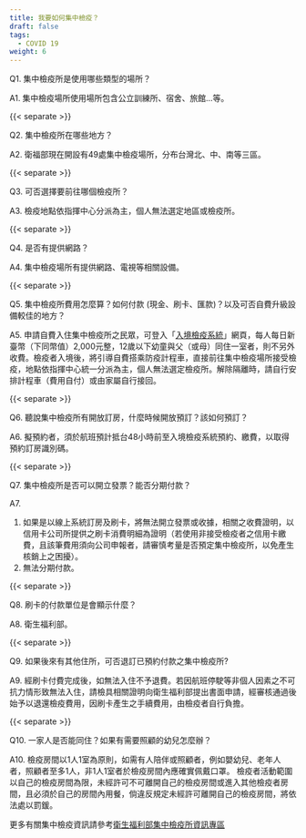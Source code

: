 ```yaml
---
title: 我要如何集中檢疫？
draft: false
tags:
  - COVID 19
weight: 6
---
```

Q1. 集中檢疫所是使用哪些類型的場所？

A1. 集中檢疫場所使用場所包含公立訓練所、宿舍、旅館…等。

{{< separate >}}

Q2. 集中檢疫所在哪些地方？

A2. 衛福部現在開設有49處集中檢疫場所，分布台灣北、中、南等三區。

{{< separate >}}

Q3. 可否選擇要前往哪個檢疫所？

A3. 檢疫地點依指揮中心分派為主，個人無法選定地區或檢疫所。

{{< separate >}}

Q4. 是否有提供網路？

A4. 集中檢疫場所有提供網路、電視等相關設備。

{{< separate >}}

Q5. 集中檢疫所費用怎麼算？如何付款 (現金、刷卡、匯款)？以及可否自費升級設備較佳的地方？

A5. 申請自費入住集中檢疫所之民眾，可登入「[入境檢疫系統](https://hdhq.mohw.gov.tw "至入境檢疫系統")」網頁，每人每日新臺幣（下同幣值）2,000元整，12歲以下幼童與父（或母）同住一室者，則不另外收費。檢疫者入境後，將引導自費搭乘防疫計程車，直接前往集中檢疫場所接受檢疫，地點依指揮中心統一分派為主，個人無法選定檢疫所。解除隔離時，請自行安排計程車（費用自付）或由家屬自行接回。

{{< separate >}}

Q6. 聽說集中檢疫所有開放訂房，什麼時候開放預訂？該如何預訂？ 

A6. 擬預約者，須於航班預計抵台48小時前至入境檢疫系統預約、繳費，以取得預約訂房識別碼。

{{< separate >}}

Q7. 集中檢疫所是否可以開立發票？能否分期付款？

A7. 

1. 如果是以線上系統訂房及刷卡，將無法開立發票或收據，相關之收費證明，以信用卡公司所提供之刷卡消費明細為證明（若使用非接受檢疫者之信用卡繳費，且該筆費用須向公司申報者，請審慎考量是否預定集中檢疫所，以免產生核銷上之困擾）。
2. 無法分期付款。

{{< separate >}}

Q8. 刷卡的付款單位是會顯示什麼？

A8. 衛生福利部。

{{< separate >}}

Q9. 如果後來有其他住所，可否退訂已預約付款之集中檢疫所?

A9. 經刷卡付費完成後，如無法入住不予退費。若因航班停駛等非個人因素之不可抗力情形致無法入住，請檢具相關證明向衛生福利部提出書面申請，經審核通過後始予以退還檢疫費用，因刷卡產生之手續費用，由檢疫者自行負擔。

{{< separate >}}

Q10. 一家人是否能同住？如果有需要照顧的幼兒怎麼辦？

A10. 檢疫房間以1人1室為原則，如需有人陪伴或照顧者，例如嬰幼兒、老年人者，照顧者至多1人，非1人1室者於檢疫房間內應確實佩戴口罩。
檢疫者活動範圍以自己的檢疫房間為限，未經許可不可離開自己的檢疫房間或進入其他檢疫者房間，且必須於自己的房間內用餐，倘違反規定未經許可離開自己的檢疫房間，將依法處以罰鍰。

更多有關集中檢疫資訊請參考[衛生福利部集中檢疫所資訊專區](https://sp1.hso.mohw.gov.tw/ccqs/index.php "至衛生福利部集中檢疫所資訊專區")